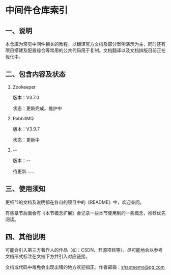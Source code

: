 <h1>中间件仓库索引</h1>

## 一、说明

本仓库为常见中间件相关的教程。以翻译官方文档及部分案例演示为主，同时还有项目搭建及配置综合等常用的公共代码用于复制。文档翻译以及文档排版目前正在优化中。

## 二、包含内容及状态

1. Zookeeper

   版本：V3.7.0

   状态：更新完成。维护中

2. RabbitMQ

   版本：V3.9.7

   状态：更新中

3. --

   版本：--

   待更新……

   


## 三、使用须知

更细节的文档及说明都在各自的项目中的《README》中，欢迎查阅。

有些章节后面会有《本节概念扩展》会记录一些本节使用到的一些概念，推荐优先阅读。

## 四、其他说明

可能会引入第三方著作人的作品（如：CSDN、开源项目等）。尽可能地会以参考文档形式标注在文档下方并引入对应链接。

文档或代码中难免会出现出错的地方欢迎指正。作者邮箱：shaoteemo@qq.com

